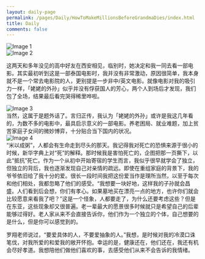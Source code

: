 ```yaml
---
layout: daily-page
permalink: /pages/Daily/HowToMakeMillionsBeforeGrandmaDies/index.html
title: Daily
comments: false
---
```


<div class="gallery">
    <div class="gallery-item">
        <img src="https://cryoushiwo.oss-cn-hangzhou.aliyuncs.com/images/202409051102009.jpg" alt="Image 1">
    </div>
    <div class="gallery-item">
        <img src="https://cryoushiwo.oss-cn-hangzhou.aliyuncs.com/images/202409051102160.jpg" alt="Image 2">
    </div>
</div>

这两天和多年没见的高中好友在西安相见，临别时，她决定和我一同去看一部电影。其实最初听到这是一部泰国电影时，我并没有非常激动，原因很简单，我本身就不是一个常去电影院的人，更别提是一步非中/英文电影。就像电影对我的吸引力一样，「姥姥的外孙」似乎并没有俘获国人的芳心，两个人到场后才发现，我们包了全场，结果最后看完哭得稀里哗啦。
<div class="gallery">
    <div class="gallery-item">
        <img src="https://cryoushiwo.oss-cn-hangzhou.aliyuncs.com/images/202409051102404.jpg" alt="Image 3">
    </div>
</div>
当然，这属于是题外话了。言归正传，我认为「姥姥的外孙」或许是我这几年看的，为数不多的电影中，最具启示意义的一部电影。养老困局、就业难题，加上贫苦家庭子女间的微妙博弈，十分贴合当下国内的状况。
<div class="gallery">
    <div class="gallery-item">
        <img src="https://cryoushiwo.oss-cn-hangzhou.aliyuncs.com/images/202409051102746.jpg" alt="Image 4">
    </div>
</div>
“米以成粥”，人都会有生命走到尽头的那天。我记得我对死亡的恐惧来源于很小的时候，新华字典上对“死”的解释。那时候我是害怕死亡的，企图把那一页撕下，以此“抵抗”死亡。作为一个从初中开始寄宿的学生而言，我似乎很早就学会了独立，但独立的背后，我也逐渐发现自己对亲情的疏远。即使在重组家庭的背景下，我的爷爷依旧给了我十分的爱。很长一段时间我把这份爱当作是理所当然，以至于每次和他们相处，我都忽略了他们的感受。“我想要一块好地，这样我的子孙就会昌盛。人们看到后会想，你们有孝心。如果墓地买在漂亮一点的地方，也许你们就会比较愿意来看我了吧？”这是一个怪象，人都要走了，为什么还要考虑这些？但是在东亚，这些现象却又很普遍。老一辈最大的愿景很多时候就只是希望自己的后辈能够过得好。老人家从来不会直接告诉你，他们作为一个独立的个体，自己想要的是什么，但是你可以感觉到的。

罗翔老师说过，“要爱具体的人，不要爱抽象的人。”我想，是时候对我的冷漠口诛笔伐，对我所爱的和爱我的敞开怀抱。幸运的是，健康还在，他们还在，我还有机会尽好孝道。我想陪他们做他们喜欢的事，去感受他们从来不会告诉的我情绪。